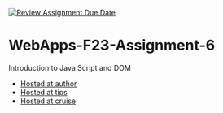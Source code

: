 [![Review Assignment Due Date](https://classroom.github.com/assets/deadline-readme-button-24ddc0f5d75046c5622901739e7c5dd533143b0c8e959d652212380cedb1ea36.svg)](https://classroom.github.com/a/b9NC0g7h)
# WebApps-F23-Assignment-6
Introduction to Java Script and DOM

* [Hosted at author](https://44-563-webapps-f23.github.io/44563-webapps-f23-assignment6-S566629/author.html)
* [Hosted at tips](https://44-563-webapps-f23.github.io/44563-webapps-f23-assignment6-S566629/tips.html)
* [Hosted at cruise](https://44-563-webapps-f23.github.io/44563-webapps-f23-assignment6-S566629/cruise.html)

